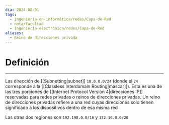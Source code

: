 ```yaml
---
dia: 2024-08-01
tags:
  - ingeniería-en-informática/redes/Capa-de-Red
  - nota/facultad
  - ingeniería-electrónica/redes/Capa-de-Red
aliases:
  - Reino de direcciones privada
---
```

# Definición
---
Las dirección de [[Subnetting|subnet]] `10.0.0.0/24` (donde el `24` corresponde a la [[Classless Interdomain Routing|mascar]]). Esta es una de las tres porciones de [[Internet Protocol Versión 4|direcciones IP]] reservadas para redes privadas o reinos de direcciones privadas. Un reino de direcciones privadas refiere a una red cuyas direcciones solo tienen significado a los dispositivos dentro de esa misma red

Las otras dos regiones son `192.198.0.0/16` y `172.16.0.0/20`